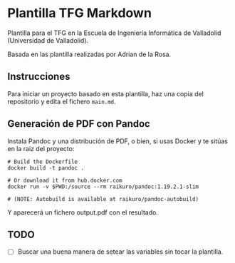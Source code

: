 # Plantilla TFG Markdown
Plantilla para el TFG en la Escuela de Ingeniería Informática de Valladolid (Universidad de Valladolid).

Basada en las plantilla realizadas por Adrian de la Rosa.

## Instrucciones
Para iniciar un proyecto basado en esta plantilla, haz una copia del repositorio y edita el fichero `main.md`.

## Generación de PDF con Pandoc
Instala Pandoc y una distribución de PDF, o bien, si usas Docker y te sitúas en la raiz del proyecto:

```
# Build the Dockerfile
docker build -t pandoc .

# Or download it from hub.docker.com
docker run -v $PWD:/source --rm raikuro/pandoc:1.19.2.1-slim

# (NOTE: Autobuild is available at raikuro/pandoc-autobuild)
```

Y aparecerá un fichero output.pdf con el resultado.

TODO
----

- [ ] Buscar una buena manera de setear las variables sin tocar la plantilla.
